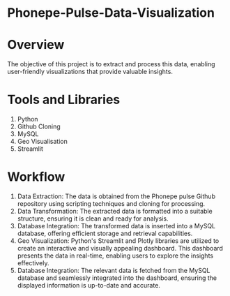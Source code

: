# Phonepe-Pulse-Data-Visualization

# Overview

The objective of this project is to extract and process this data, enabling user-friendly visualizations that provide valuable insights.

# Tools and Libraries

1. Python
2. Github Cloning
3. MySQL
4. Geo Visualisation
5. Streamlit

# Workflow

1. Data Extraction: The data is obtained from the Phonepe pulse Github repository using scripting techniques and cloning for processing.
2. Data Transformation: The extracted data is formatted into a suitable structure, ensuring it is clean and ready for analysis.
3. Database Integration: The transformed data is inserted into a MySQL database, offering efficient storage and retrieval capabilities.
4. Geo Visualization: Python's Streamlit and Plotly libraries are utilized to create an interactive and visually appealing dashboard. This dashboard presents the data in real-time, enabling users to explore the insights effectively.
5. Database Integration: The relevant data is fetched from the MySQL database and seamlessly integrated into the dashboard, ensuring the displayed information is up-to-date and accurate.
